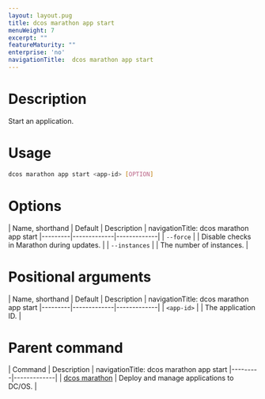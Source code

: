 ```yaml
---
layout: layout.pug
title: dcos marathon app start
menuWeight: 7
excerpt: ""
featureMaturity: ""
enterprise: 'no'
navigationTitle:  dcos marathon app start
---
```


<!-- This source repo for this topic is https://github.com/dcos/dcos-docs -->


# Description
Start an application.

# Usage

```bash
dcos marathon app start <app-id> [OPTION]
```

# Options

| Name, shorthand | Default | Description |
navigationTitle:  dcos marathon app start
|---------|-------------|-------------|
| `--force`   |             | Disable checks in Marathon during updates. |
| `--instances`   |             | The number of instances. |

# Positional arguments

| Name, shorthand | Default | Description |
navigationTitle:  dcos marathon app start
|---------|-------------|-------------|
| `<app-id>`   |             |  The application ID. |

# Parent command

| Command | Description |
navigationTitle:  dcos marathon app start
|---------|-------------|
| [dcos marathon](/1.10/cli/command-reference/dcos-marathon/) | Deploy and manage applications to DC/OS. |

<!-- # Examples -->
